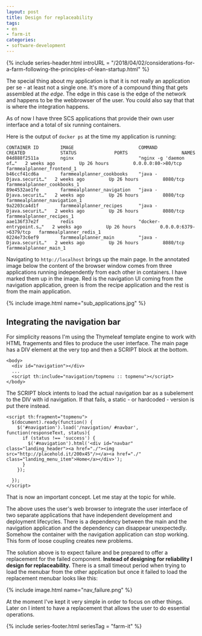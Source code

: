 ```yaml
---
layout: post
title: Design for replaceability
tags:
- en
- farm-it
categories:
- software-development
---
```

{% include series-header.html introURL = "/2018/04/02/considerations-for-a-farm-following-the-principles-of-lean-startup.html" %}

The special thing about my application is that it is not really an application per se - at least not a single one. It's more of a compound thing that gets assembled at *the edge*. The edge in this case is the edge of the network and happens to be the webbrowser of the user. You could also say that that is where the integration happens.

As of now I have three SCS applications that provide their own user interface and a total of six running containers.

Here is the output of <code>docker ps</code> at the time my application is running:

    CONTAINER ID        IMAGE                        COMMAND                  CREATED             STATUS              PORTS                    NAMES
    04d888f2511a        nginx                        "nginx -g 'daemon of…"   2 weeks ago         Up 26 hours         0.0.0.0:80->80/tcp       farmmealplanner_frontend_1
    b46ccf41cd6a        farmmealplanner_cookbooks    "java -Djava.securit…"   2 weeks ago         Up 26 hours         8080/tcp                 farmmealplanner_cookbooks_1
    89e4532ae1fe        farmmealplanner_navigation   "java -Djava.securit…"   2 weeks ago         Up 26 hours         8080/tcp                 farmmealplanner_navigation_1
    9a2203ca4d1f        farmmealplanner_recipes      "java -Djava.securit…"   2 weeks ago         Up 26 hours         8080/tcp                 farmmealplanner_recipes_1
    aae136f37e2f        redis                        "docker-entrypoint.s…"   2 weeks ago         Up 26 hours         0.0.0.0:6379->6379/tcp   farmmealplanner_redis_1
    0224e73c6ef9        farmmealplanner_main         "java -Djava.securit…"   2 weeks ago         Up 26 hours         8080/tcp                 farmmealplanner_main_1

Navigating to <code>http://localhost</code> brings up the main page. In the annotated image below the content of the browser window comes from three applications running independently from each other in containers. I have marked them up in the image. Red is the navigation UI coming from the navigation application, green is from the recipe application and the rest is from the main application.

{% include image.html name="sub_applications.jpg" %}

## Integrating the navigation bar
For simplicity reasons I'm using the Thymeleaf template engine to work with HTML fragements and files to produce the user interface. The main page has a DIV element at the very top and then a SCRIPT block at the bottom.

    <body>
      <div id="navigation"></div>
      ...
      <script th:include="navigation/topmenu :: topmenu"></script>
    </body>

The SCRIPT block intents to load the actual navigation bar as a subelement to the DIV with id navigation. If that fails, a static - or hardcoded - version is put there instead.

    <script th:fragment="topmenu">
      $(document).ready(function() {
        $('#navigation').load('/navigation/ #navbar', function(responseText, status){
          if (status !== 'success') {
            $('#navigation').html('<div id="navbar" class="landing_header"><a href="./"><img src="http://placehold.it/200x45"/></a><a href="./" class="landing_menu_item">Home</a></div>');
          }
        });
    
      });
    </script>

That is now an important concept. Let me stay at the topic for while.

The above uses the user's web browser to integrate the user interface of two separate applications that have independent development and deployment lifecycles. There is a dependency between the main and the navigation application and the dependency can disappear unexpectedly. Somehow the container with the navigation application can stop working. This form of loose coupling creates new problems.

The solution above is to expect failure and be prepared to offer a replacement for the failed component. **Instead of designing for reliability I design for replaceability.** There is a small timeout period when trying to load the menubar from the other application but once it failed to load the replacement menubar looks like this:

{% include image.html name="nav_failure.png" %}

At the moment I've kept it very simple in order to focus on other things. Later on I intent to have a replacement that allows the user to do essential operations.

{% include series-footer.html seriesTag = "farm-it" %}
